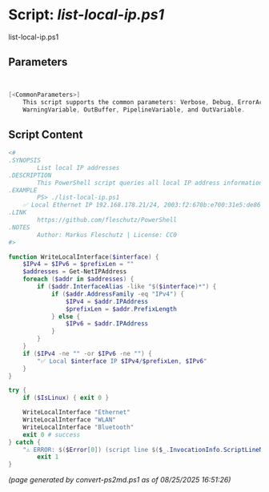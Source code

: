 Script: *list-local-ip.ps1*
========================

list-local-ip.ps1 


Parameters
----------
```powershell


[<CommonParameters>]
    This script supports the common parameters: Verbose, Debug, ErrorAction, ErrorVariable, WarningAction, 
    WarningVariable, OutBuffer, PipelineVariable, and OutVariable.
```

Script Content
--------------
```powershell
<#
.SYNOPSIS
        List local IP addresses
.DESCRIPTION
        This PowerShell script queries all local IP address information and prints it.
.EXAMPLE
        PS> ./list-local-ip.ps1
	✅ Local Ethernet IP 192.168.178.21/24, 2003:f2:670b:e700:31e5:de86:b7cd:4e45
.LINK
        https://github.com/fleschutz/PowerShell
.NOTES
        Author: Markus Fleschutz | License: CC0
#>

function WriteLocalInterface($interface) {
	$IPv4 = $IPv6 = $prefixLen = ""
	$addresses = Get-NetIPAddress
	foreach ($addr in $addresses) {
		if ($addr.InterfaceAlias -like "$($interface)*") {
			if ($addr.AddressFamily -eq "IPv4") {
				$IPv4 = $addr.IPAddress
				$prefixLen = $addr.PrefixLength
			} else {
				$IPv6 = $addr.IPAddress
			}
		}
	}
	if ($IPv4 -ne "" -or $IPv6 -ne "") {
		"✅ Local $interface IP $IPv4/$prefixLen, $IPv6"
	}
}		

try {
	if ($IsLinux) { exit 0 }

	WriteLocalInterface "Ethernet"
	WriteLocalInterface "WLAN"
	WriteLocalInterface "Bluetooth"
	exit 0 # success
} catch {
	"⚠️ ERROR: $($Error[0]) (script line $($_.InvocationInfo.ScriptLineNumber))"
        exit 1
}
```

*(page generated by convert-ps2md.ps1 as of 08/25/2025 16:51:26)*
